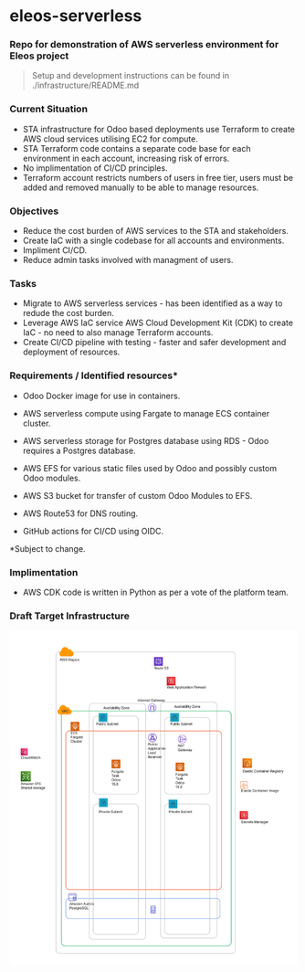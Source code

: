 # eleos-serverless
### Repo for demonstration of AWS serverless environment for Eleos project

 > Setup and development instructions can be found in ./infrastructure/README.md

### Current Situation
 * STA infrastructure for Odoo based deployments use Terraform to create AWS cloud services utilising EC2 for compute.
 * STA Terraform code contains a separate code base for each environment in each account, increasing risk of errors.
 * No implimentation of CI/CD principles.
 * Terraform account restricts numbers of users in free tier, users must be added and removed manually to be able to manage resources.

### Objectives
 * Reduce the cost burden of AWS services to the STA and stakeholders.
 * Create IaC with a single codebase for all accounts and environments.
 * Impliment CI/CD.
 * Reduce admin tasks involved with managment of users.

### Tasks
 * Migrate to AWS serverless services - has been identified as a way to redude the cost burden.
 * Leverage AWS IaC service AWS Cloud Development Kit (CDK) to create IaC - no need to also manage Terraform accounts.
 * Create CI/CD pipeline with testing - faster and safer development and deployment of resources.

### Requirements / Identified resources*
 * Odoo Docker image for use in containers. 
 * AWS serverless compute using Fargate to manage ECS container cluster.
 * AWS serverless storage for Postgres database using RDS - Odoo requires a Postgres database.
 * AWS EFS for various static files used by Odoo and possibly custom Odoo modules.
 * AWS S3 bucket for transfer of custom Odoo Modules to EFS.
 * AWS Route53 for DNS routing.

 * GitHub actions for CI/CD using OIDC.

*Subject to change.

### Implimentation
 * AWS CDK code is written in Python as per a vote of the platform team.

### Draft Target Infrastructure

<img src="https://github.com/Scottish-Tech-Army/eleos-serverless/blob/main/images/DraftArchitecture.png">

